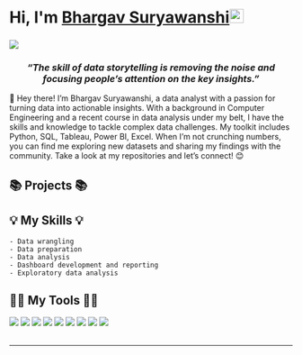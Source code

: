 ### <h1><strong>Hi, I'm <a href="https://github.com/Bhargavsuryawanshi">Bhargav Suryawanshi</a></strong><img src="https://raw.githubusercontent.com/syedareehaquasar/syedareehaquasar/master/gifs/Hi.gif" height="25px" width="25px"></h1>

### ![](https://komarev.com/ghpvc/?username=Bhargavsuryawanshi&color=lightgrey&style=for-the-badge)

<h3 align="center"><em>“The skill of data storytelling is removing the noise and focusing people’s attention on the key insights.”</em></h3>
👋 Hey there! I’m Bhargav Suryawanshi, a data analyst with a passion for turning data into actionable insights. With a background in Computer Engineering and a recent course in data analysis under my belt, I have the skills and knowledge to tackle complex data challenges. My toolkit includes Python, SQL, Tableau, Power BI, Excel. When I’m not crunching numbers, you can find me exploring new datasets and sharing my findings with the community. Take a look at my repositories and let’s connect! 😊

## 📚 Projects 📚


## 💡 My Skills 💡
    - Data wrangling
    - Data preparation
    - Data analysis
    - Dashboard development and reporting
    - Exploratory data analysis
    

## 👨‍💻 My Tools 👨‍💻

<div>
    <img src="https://img.shields.io/badge/python-%2314354C.svg?style=for-the-badge&logo=python&logoColor=white">
    <img src="https://img.shields.io/badge/pandas-%23150458.svg?style=for-the-badge&logo=pandas&logoColor=white">
    <img src="https://img.shields.io/badge/numpy-%23013243.svg?style=for-the-badge&logo=numpy&logoColor=white">
    <img src="https://img.shields.io/badge/Plotly-3F4F75.svg?style=for-the-badge&logo=Plotly&logoColor=white">
    <img src="https://img.shields.io/badge/Google-4285F4.svg?style=for-the-badge&logo=Google&logoColor=white">
    <img src="https://img.shields.io/badge/Power%20BI-F2C811.svg?style=for-the-badge&logo=Power-BI&logoColor=black">
    <img src="https://img.shields.io/badge/Microsoft%20Excel-217346.svg?style=for-the-badge&logo=Microsoft-Excel&logoColor=white">
    <img src="https://img.shields.io/badge/Tableau-E97627.svg?style=for-the-badge&logo=Tableau&logoColor=white">
    <img src="https://img.shields.io/badge/git-%23F05033.svg?style=for-the-badge&logo=git&logoColor=white">
</div>
<br>
<hr>
